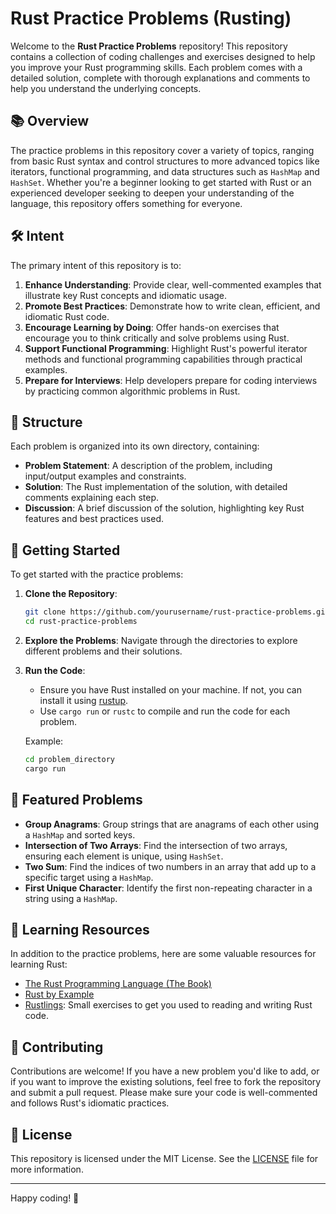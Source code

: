 # Rust Practice Problems (Rusting)

Welcome to the **Rust Practice Problems** repository! This repository contains a collection of coding challenges and exercises designed to help you improve your Rust programming skills. Each problem comes with a detailed solution, complete with thorough explanations and comments to help you understand the underlying concepts.

## 📚 Overview

The practice problems in this repository cover a variety of topics, ranging from basic Rust syntax and control structures to more advanced topics like iterators, functional programming, and data structures such as `HashMap` and `HashSet`. Whether you're a beginner looking to get started with Rust or an experienced developer seeking to deepen your understanding of the language, this repository offers something for everyone.

## 🛠️ Intent

The primary intent of this repository is to:

1. **Enhance Understanding**: Provide clear, well-commented examples that illustrate key Rust concepts and idiomatic usage.
2. **Promote Best Practices**: Demonstrate how to write clean, efficient, and idiomatic Rust code.
3. **Encourage Learning by Doing**: Offer hands-on exercises that encourage you to think critically and solve problems using Rust.
4. **Support Functional Programming**: Highlight Rust's powerful iterator methods and functional programming capabilities through practical examples.
5. **Prepare for Interviews**: Help developers prepare for coding interviews by practicing common algorithmic problems in Rust.

## 📂 Structure

Each problem is organized into its own directory, containing:

- **Problem Statement**: A description of the problem, including input/output examples and constraints.
- **Solution**: The Rust implementation of the solution, with detailed comments explaining each step.
- **Discussion**: A brief discussion of the solution, highlighting key Rust features and best practices used.

## 🚀 Getting Started

To get started with the practice problems:

1. **Clone the Repository**:
    ```bash
    git clone https://github.com/yourusername/rust-practice-problems.git
    cd rust-practice-problems
    ```

2. **Explore the Problems**: Navigate through the directories to explore different problems and their solutions.

3. **Run the Code**:
    - Ensure you have Rust installed on your machine. If not, you can install it using [rustup](https://rustup.rs/).
    - Use `cargo run` or `rustc` to compile and run the code for each problem.

    Example:
    ```bash
    cd problem_directory
    cargo run
    ```

## 🌟 Featured Problems

- **Group Anagrams**: Group strings that are anagrams of each other using a `HashMap` and sorted keys.
- **Intersection of Two Arrays**: Find the intersection of two arrays, ensuring each element is unique, using `HashSet`.
- **Two Sum**: Find the indices of two numbers in an array that add up to a specific target using a `HashMap`.
- **First Unique Character**: Identify the first non-repeating character in a string using a `HashMap`.

## 📖 Learning Resources

In addition to the practice problems, here are some valuable resources for learning Rust:

- [The Rust Programming Language (The Book)](https://doc.rust-lang.org/book/)
- [Rust by Example](https://doc.rust-lang.org/rust-by-example/)
- [Rustlings](https://github.com/rust-lang/rustlings): Small exercises to get you used to reading and writing Rust code.

## 🤝 Contributing

Contributions are welcome! If you have a new problem you'd like to add, or if you want to improve the existing solutions, feel free to fork the repository and submit a pull request. Please make sure your code is well-commented and follows Rust's idiomatic practices.

## 📝 License

This repository is licensed under the MIT License. See the [LICENSE](LICENSE) file for more information.

---

Happy coding! 🎉

